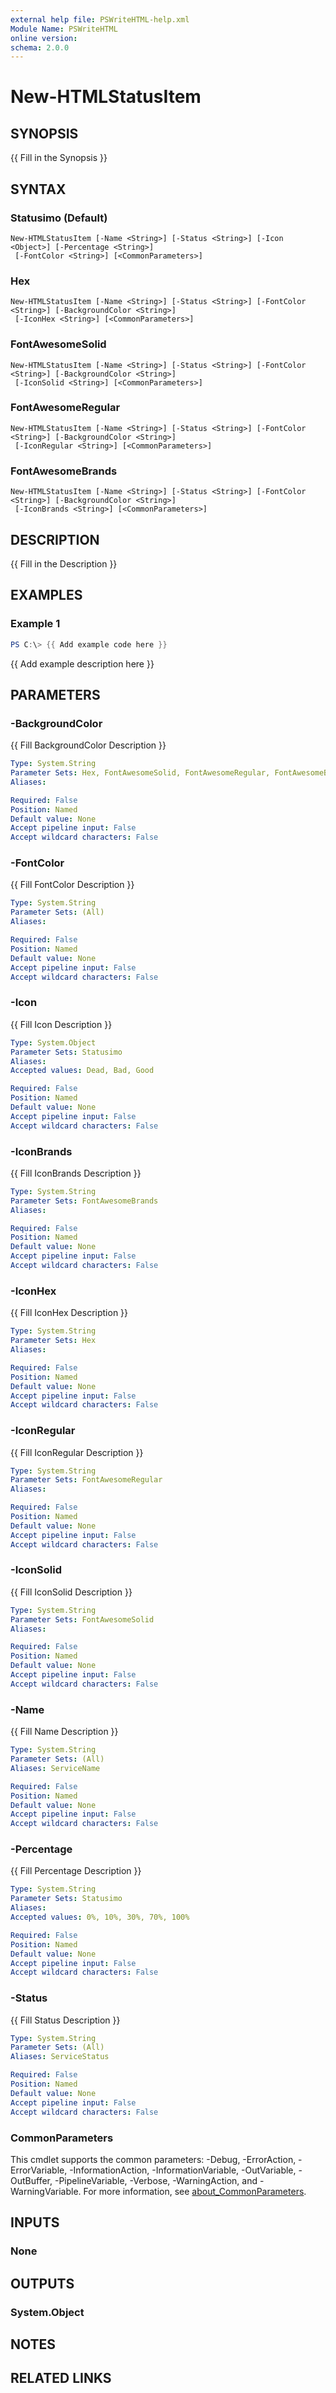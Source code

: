 ```yaml
---
external help file: PSWriteHTML-help.xml
Module Name: PSWriteHTML
online version:
schema: 2.0.0
---
```


# New-HTMLStatusItem

## SYNOPSIS
{{ Fill in the Synopsis }}

## SYNTAX

### Statusimo (Default)
```
New-HTMLStatusItem [-Name <String>] [-Status <String>] [-Icon <Object>] [-Percentage <String>]
 [-FontColor <String>] [<CommonParameters>]
```

### Hex
```
New-HTMLStatusItem [-Name <String>] [-Status <String>] [-FontColor <String>] [-BackgroundColor <String>]
 [-IconHex <String>] [<CommonParameters>]
```

### FontAwesomeSolid
```
New-HTMLStatusItem [-Name <String>] [-Status <String>] [-FontColor <String>] [-BackgroundColor <String>]
 [-IconSolid <String>] [<CommonParameters>]
```

### FontAwesomeRegular
```
New-HTMLStatusItem [-Name <String>] [-Status <String>] [-FontColor <String>] [-BackgroundColor <String>]
 [-IconRegular <String>] [<CommonParameters>]
```

### FontAwesomeBrands
```
New-HTMLStatusItem [-Name <String>] [-Status <String>] [-FontColor <String>] [-BackgroundColor <String>]
 [-IconBrands <String>] [<CommonParameters>]
```

## DESCRIPTION
{{ Fill in the Description }}

## EXAMPLES

### Example 1
```powershell
PS C:\> {{ Add example code here }}
```

{{ Add example description here }}

## PARAMETERS

### -BackgroundColor
{{ Fill BackgroundColor Description }}

```yaml
Type: System.String
Parameter Sets: Hex, FontAwesomeSolid, FontAwesomeRegular, FontAwesomeBrands
Aliases:

Required: False
Position: Named
Default value: None
Accept pipeline input: False
Accept wildcard characters: False
```

### -FontColor
{{ Fill FontColor Description }}

```yaml
Type: System.String
Parameter Sets: (All)
Aliases:

Required: False
Position: Named
Default value: None
Accept pipeline input: False
Accept wildcard characters: False
```

### -Icon
{{ Fill Icon Description }}

```yaml
Type: System.Object
Parameter Sets: Statusimo
Aliases:
Accepted values: Dead, Bad, Good

Required: False
Position: Named
Default value: None
Accept pipeline input: False
Accept wildcard characters: False
```

### -IconBrands
{{ Fill IconBrands Description }}

```yaml
Type: System.String
Parameter Sets: FontAwesomeBrands
Aliases:

Required: False
Position: Named
Default value: None
Accept pipeline input: False
Accept wildcard characters: False
```

### -IconHex
{{ Fill IconHex Description }}

```yaml
Type: System.String
Parameter Sets: Hex
Aliases:

Required: False
Position: Named
Default value: None
Accept pipeline input: False
Accept wildcard characters: False
```

### -IconRegular
{{ Fill IconRegular Description }}

```yaml
Type: System.String
Parameter Sets: FontAwesomeRegular
Aliases:

Required: False
Position: Named
Default value: None
Accept pipeline input: False
Accept wildcard characters: False
```

### -IconSolid
{{ Fill IconSolid Description }}

```yaml
Type: System.String
Parameter Sets: FontAwesomeSolid
Aliases:

Required: False
Position: Named
Default value: None
Accept pipeline input: False
Accept wildcard characters: False
```

### -Name
{{ Fill Name Description }}

```yaml
Type: System.String
Parameter Sets: (All)
Aliases: ServiceName

Required: False
Position: Named
Default value: None
Accept pipeline input: False
Accept wildcard characters: False
```

### -Percentage
{{ Fill Percentage Description }}

```yaml
Type: System.String
Parameter Sets: Statusimo
Aliases:
Accepted values: 0%, 10%, 30%, 70%, 100%

Required: False
Position: Named
Default value: None
Accept pipeline input: False
Accept wildcard characters: False
```

### -Status
{{ Fill Status Description }}

```yaml
Type: System.String
Parameter Sets: (All)
Aliases: ServiceStatus

Required: False
Position: Named
Default value: None
Accept pipeline input: False
Accept wildcard characters: False
```

### CommonParameters
This cmdlet supports the common parameters: -Debug, -ErrorAction, -ErrorVariable, -InformationAction, -InformationVariable, -OutVariable, -OutBuffer, -PipelineVariable, -Verbose, -WarningAction, and -WarningVariable. For more information, see [about_CommonParameters](http://go.microsoft.com/fwlink/?LinkID=113216).

## INPUTS

### None

## OUTPUTS

### System.Object
## NOTES

## RELATED LINKS
